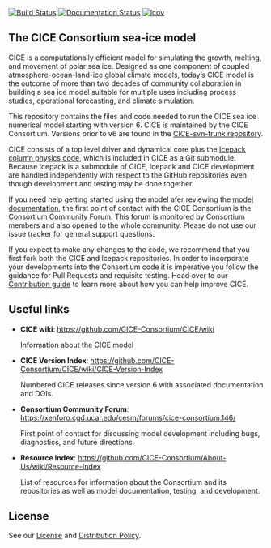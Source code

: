[![Build Status](https://travis-ci.org/CICE-Consortium/CICE.svg?branch=master)](https://travis-ci.org/CICE-Consortium/CICE)
[![Documentation Status](https://readthedocs.org/projects/cice-consortium-cice/badge/?version=master)](http://cice-consortium-cice.readthedocs.io/en/master/?badge=master)
[![lcov](https://apcraig.github.io)](https://img.shields.io/endpoint?url=https://apcraig.github.io/coverage.json)

<!--- [![codecov](https://codecov.io/gh/apcraig/Test_CICE_Icepack/branch/master/graph/badge.svg)](https://codecov.io/gh/apcraig/Test_CICE_Icepack) --->

## The CICE Consortium sea-ice model
CICE is a computationally efficient model for simulating the growth, melting, and movement of polar sea ice. Designed as one component of coupled atmosphere-ocean-land-ice global climate models, today’s CICE model is the outcome of more than two decades of community collaboration in building a sea ice model suitable for multiple uses including process studies, operational forecasting, and climate simulation.


This repository contains the files and code needed to run the CICE sea ice numerical model starting with version 6. CICE is maintained by the CICE Consortium. 
Versions prior to v6 are found in the [CICE-svn-trunk repository](https://github.com/CICE-Consortium/CICE-svn-trunk).

CICE consists of a top level driver and dynamical core plus the [Icepack column physics code][icepack], which is included in CICE as a Git submodule.  Because Icepack is a submodule of CICE, Icepack and CICE development are handled independently with respect to the GitHub repositories even though development and testing may be done together.  

[icepack]: https://github.com/CICE-Consortium/Icepack

If you need help getting started using the model afer reviewing the [model documentation][doc-resources], the first point of contact with the CICE Consortium is the [Consortium Community Forum][forum]. 
This forum is monitored by Consortium members and also opened to the whole community.
Please do not use our issue tracker for general support questions.

[doc-resources]: https://github.com/CICE-Consortium/About-Us/wiki/Resource-Index#model-documentation
[doc-running]: https://cice-consortium-cice.readthedocs.io/en/master/user_guide/ug_running.html
[forum]: https://xenforo.cgd.ucar.edu/cesm/forums/cice-consortium.146/

If you expect to make any changes to the code, we recommend that you first fork both the CICE and Icepack repositories. 
In order to incorporate your developments into the Consortium code it is imperative you follow the guidance for Pull Requests and requisite testing.
Head over to our [Contribution guide][contributing] to learn more about how you can help improve CICE.

[contributing]: https://github.com/CICE-Consortium/About-Us/wiki/Contributing

## Useful links
* **CICE wiki**: https://github.com/CICE-Consortium/CICE/wiki

   Information about the CICE model

* **CICE Version Index**: https://github.com/CICE-Consortium/CICE/wiki/CICE-Version-Index

   Numbered CICE releases since version 6 with associated documentation and DOIs. 
   
* **Consortium Community Forum**: https://xenforo.cgd.ucar.edu/cesm/forums/cice-consortium.146/

   First point of contact for discussing model development including bugs, diagnostics, and future directions.   

* **Resource Index**: https://github.com/CICE-Consortium/About-Us/wiki/Resource-Index

   List of resources for information about the Consortium and its repositories as well as model documentation, testing, and development.

## License
See our [License](License.pdf) and [Distribution Policy](DistributionPolicy.pdf).
